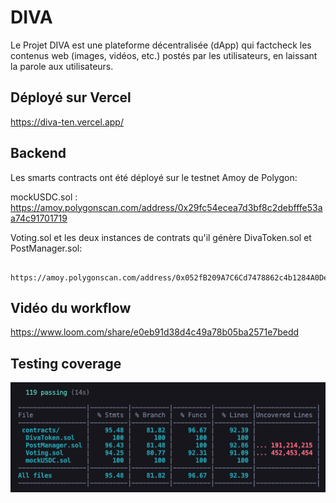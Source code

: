 # DIVA

Le Projet DIVA est une plateforme décentralisée (dApp) qui factcheck les contenus web (images, vidéos, etc.) postés par les utilisateurs, en laissant la parole aux utilisateurs.

## Déployé sur Vercel

https://diva-ten.vercel.app/

## Backend

Les smarts contracts ont été déployé sur le testnet Amoy de Polygon:

mockUSDC.sol : https://amoy.polygonscan.com/address/0x29fc54ecea7d3bf8c2debfffe53aa74c91701719

Voting.sol et les deux instances de contrats qu'il génère DivaToken.sol et PostManager.sol:

     https://amoy.polygonscan.com/address/0x052fB209A7C6Cd7478862c4b1284A0De84E88292#internaltx


## Vidéo du workflow

https://www.loom.com/share/e0eb91d38d4c49a78b05ba2571e7bedd

## Testing coverage

![alt text](image.png)



